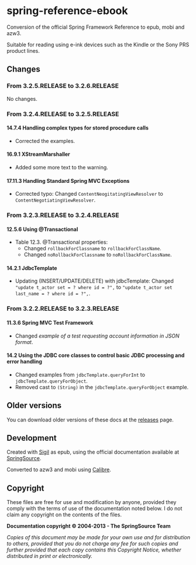 spring-reference-ebook
======================

Conversion of the official Spring Framework Reference to epub, mobi and azw3.

Suitable for reading using e-ink devices such as the Kindle or the Sony PRS product lines.


## Changes

### From 3.2.5.RELEASE to 3.2.6.RELEASE

No changes.


### From 3.2.4.RELEASE to 3.2.5.RELEASE

#### 14.7.4 Handling complex types for stored procedure calls

- Corrected the examples.

#### 16.9.1 XStreamMarshaller

- Added some more text to the warning.

#### 17.11.3 Handling Standard Spring MVC Exceptions

- Corrected typo: Changed `ContentNeogitatingViewResolver` to `ContentNegotiatingViewResolver`.


### From 3.2.3.RELEASE to 3.2.4.RELEASE

#### 12.5.6 Using @Transactional

- Table 12.3. @Transactional properties:
	- Changed `rollbackForClassname` to `rollbackForClassName`.
	- Changed `noRollbackForClassname` to `noRollbackForClassName`.

#### 14.2.1 JdbcTemplate

- Updating (INSERT/UPDATE/DELETE) with jdbcTemplate: Changed `"update t_actor set = ? where id = ?",` to `"update t_actor set last_name = ? where id = ?",`.


### From 3.2.2.RELEASE to 3.2.3.RELEASE

#### 11.3.6 Spring MVC Test Framework

- Changed *example of a test requesting account information in JSON format*.

#### 14.2 Using the JDBC core classes to control basic JDBC processing and error handling

- Changed examples from `jdbcTemplate.queryForInt` to `jdbcTemplate.queryForObject`.
- Removed cast to `(String)` in the `jdbcTemplate.queryForObject` example.


## Older versions

You can download older versions of these docs at the [releases](https://github.com/regueiro/spring-reference-ebook/releases) page.


## Development
Created with [Sigil](http://code.google.com/p/sigil/) as epub, using the official documentation available at [SpringSource](http://static.springsource.org/spring/docs/).

Converted to azw3 and mobi using [Calibre](http://calibre-ebook.com/).



## Copyright
These files are free for use and modification by anyone, provided they comply with the terms of use of the documentation noted below. I do not claim any copyright on the contents of the files.

**Documentation copyright &copy; 2004-2013 - The SpringSource Team**

*Copies of this document may be made for your own use and for distribution to others, provided that you do not charge any fee for such copies and further provided that each copy contains this Copyright Notice, whether distributed in print or electronically.*
